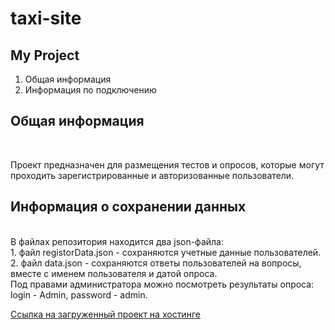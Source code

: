 # taxi-site
## My Project <br>
1. Общая информация <br>
2. Информация по подключению
## Общая информация
<br>
<p>Проект предназначен для размещения тестов и опросов, которые могут проходить зарегистрированные и авторизованные пользователи.</p> 

[comment]: <> (<br>)
## Информация о сохранении данных
 <br>
В файлах репозитория находится два json-файла:<br> 1. файл registorData.json - сохраняются учетные данные пользователей.
<br>2. файл data.json - сохраняются ответы пользователей на вопросы, вместе с именем пользователя и датой опроса.<br>Под
правами администратора можно посмотреть результаты опроса: login - Admin, password - admin.

[Ссылка на загруженный проект на хостинге](http://oleg888.hostronavt.ru)



